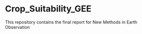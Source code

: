 # Crop_Suitability_GEE
This repository contains the final report for New Methods in Earth Observation
